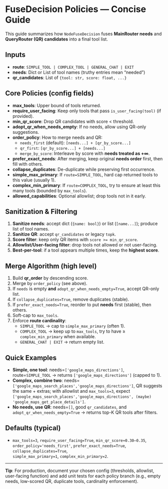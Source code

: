 # FuseDecision Policies — Concise Guide

This guide summarizes how `NodeFuseDecision` fuses **MainRouter needs** and **QueryRouter (QR) candidates** into a final tool list.

## Inputs
- **route**: `SIMPLE_TOOL | COMPLEX_TOOL | GENERAL_CHAT | EXIT`
- **needs**: Dict or List of tool names (truthy entries mean “needed”)
- **qr_candidates**: List of `{tool: str, score: float, ...}`

## Core Policies (config fields)
- **max_tools**: Upper bound of tools returned.
- **require_user_facing**: Keep only tools that pass `is_user_facing(tool)` (if provided).
- **min_qr_score**: Drop QR candidates with score < threshold.
- **adopt_qr_when_needs_empty**: If no needs, allow using QR-only suggestions.
- **order_policy**: How to merge needs and QR:
  - `needs_first` (default): `[needs...] + [qr_by_score...]`
  - `qr_first`: `[qr_by_score...] + [needs...]`
  - `merge_by_score`: Interleave by score with **needs treated as +∞**.
- **prefer_exact_needs**: After merging, keep original **needs order** first, then fill with others.
- **collapse_duplicates**: De-duplicate while preserving first occurrence.
- **simple_max_primary**: If `route=SIMPLE_TOOL`, hard cap returned tools to this value (usually 1).
- **complex_min_primary**: If `route=COMPLEX_TOOL`, try to ensure at least this many tools (bounded by `max_tools`).
- **allowed_capabilities**: Optional allowlist; drop tools not in it early.

## Sanitization & Filtering
1) **Sanitize needs**: accept dict (`{name: bool}`) or list (`[name...]`); produce list of tool names.  
2) **Sanitize QR**: accept `qr_candidates` or legacy `topk`.  
3) **Score filter**: keep only QR items with `score >= min_qr_score`.  
4) **Allowlist/User-facing filter**: drop tools not allowed or not user-facing.  
5) **Best-per-tool**: if a tool appears multiple times, keep the **highest score**.

## Merge Algorithm (high level)
1) Build **qr_order** by descending score.  
2) Merge by `order_policy` (see above).  
3) If `needs` is empty **and** `adopt_qr_when_needs_empty=True`, accept QR-only list.  
4) If `collapse_duplicates=True`, remove duplicates (stable).  
5) If `prefer_exact_needs=True`, reorder to put **needs** first (stable), then others.  
6) Soft-cap to `max_tools`.  
7) Enforce **route cardinality**:
   - `SIMPLE_TOOL` → cap to `simple_max_primary` (often 1).
   - `COMPLEX_TOOL` → keep up to `max_tools`, try to have ≥ `complex_min_primary` when available.
   - `GENERAL_CHAT | EXIT` → return empty list.

## Quick Examples
- **Simple, one tool**: needs=`['google_maps_directions']`, route=`SIMPLE_TOOL` → returns `['google_maps_directions']` (capped to 1).  
- **Complex, combine two**: needs=`['google_maps_search_places','google_maps_directions']`, QR suggests the same + extras; with allowlist and `max_tools=3`, expect `['google_maps_search_places','google_maps_directions', (maybe) 'google_maps_get_place_details']`.  
- **No needs, use QR**: needs=`[]`, good `qr_candidates`, and `adopt_qr_when_needs_empty=True` → returns top-K QR tools after filters.

## Defaults (typical)
- `max_tools=3`, `require_user_facing=True`, `min_qr_score≈0.30–0.35`,  
  `order_policy='needs_first'`, `prefer_exact_needs=True`, `collapse_duplicates=True`,  
  `simple_max_primary=1`, `complex_min_primary=2`.

---

**Tip**: For production, document your chosen config (thresholds, allowlist, user-facing function) and add unit tests for each policy branch (e.g., empty needs, low-scored QR, duplicate tools, cardinality enforcement).
